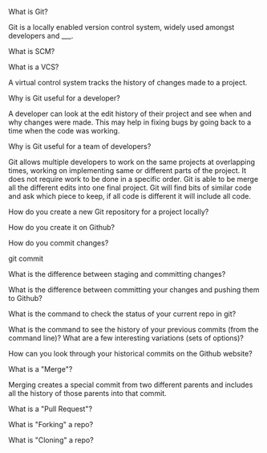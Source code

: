 What is Git?

Git is a  locally enabled version control system, widely used amongst developers and ___.

What is SCM?


What is a VCS?

A virtual control system tracks the history of changes made to a project. 

Why is Git useful for a developer?

A developer can look at the edit history of their project and see when and why changes were made. This may help in fixing bugs by going back to a time when the code was working.

Why is Git useful for a team of developers?

Git allows multiple developers to work on the same projects at overlapping times, working on implementing same or different parts of the project. It does not require work to be done in a specific order. Git is able to be merge all the different edits into one final project. Git will find bits of similar code and ask which piece to keep, if all code is different it will include all code.

How do you create a new Git repository for a project locally?


How do you create it on Github?


How do you commit changes?

git commit


What is the difference between staging and committing changes?


What is the difference between committing your changes and pushing them to Github?


What is the command to check the status of your current repo in git?


What is the command to see the history of your previous commits (from the command line)? What are a few interesting variations (sets of options)?


How can you look through your historical commits on the Github website?


What is a "Merge"?

Merging creates a special commit from two different parents and includes all the history of those parents into that commit.


What is a "Pull Request"?


What is "Forking" a repo?


What is "Cloning" a repo?


